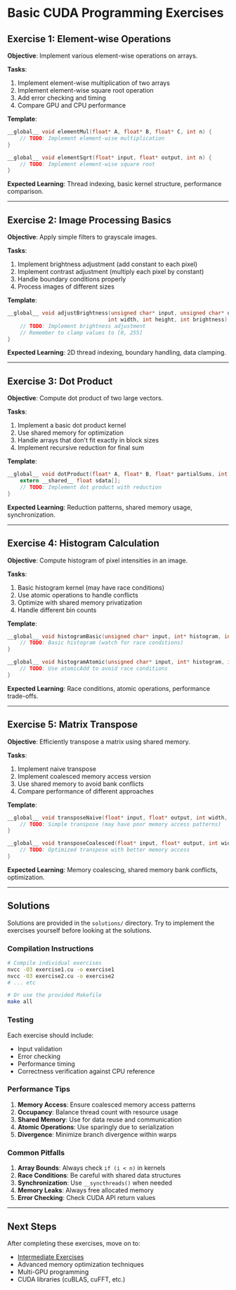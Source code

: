 # Basic CUDA Programming Exercises

## Exercise 1: Element-wise Operations

**Objective**: Implement various element-wise operations on arrays.

**Tasks**:
1. Implement element-wise multiplication of two arrays
2. Implement element-wise square root operation
3. Add error checking and timing
4. Compare GPU and CPU performance

**Template**:
```c
__global__ void elementMul(float* A, float* B, float* C, int n) {
    // TODO: Implement element-wise multiplication
}

__global__ void elementSqrt(float* input, float* output, int n) {
    // TODO: Implement element-wise square root
}
```

**Expected Learning**: Thread indexing, basic kernel structure, performance comparison.

---

## Exercise 2: Image Processing Basics

**Objective**: Apply simple filters to grayscale images.

**Tasks**:
1. Implement brightness adjustment (add constant to each pixel)
2. Implement contrast adjustment (multiply each pixel by constant)
3. Handle boundary conditions properly
4. Process images of different sizes

**Template**:
```c
__global__ void adjustBrightness(unsigned char* input, unsigned char* output, 
                                int width, int height, int brightness) {
    // TODO: Implement brightness adjustment
    // Remember to clamp values to [0, 255]
}
```

**Expected Learning**: 2D thread indexing, boundary handling, data clamping.

---

## Exercise 3: Dot Product

**Objective**: Compute dot product of two large vectors.

**Tasks**:
1. Implement a basic dot product kernel
2. Use shared memory for optimization
3. Handle arrays that don't fit exactly in block sizes
4. Implement recursive reduction for final sum

**Template**:
```c
__global__ void dotProduct(float* A, float* B, float* partialSums, int n) {
    extern __shared__ float sdata[];
    // TODO: Implement dot product with reduction
}
```

**Expected Learning**: Reduction patterns, shared memory usage, synchronization.

---

## Exercise 4: Histogram Calculation

**Objective**: Compute histogram of pixel intensities in an image.

**Tasks**:
1. Basic histogram kernel (may have race conditions)
2. Use atomic operations to handle conflicts
3. Optimize with shared memory privatization
4. Handle different bin counts

**Template**:
```c
__global__ void histogramBasic(unsigned char* input, int* histogram, int n) {
    // TODO: Basic histogram (watch for race conditions)
}

__global__ void histogramAtomic(unsigned char* input, int* histogram, int n) {
    // TODO: Use atomicAdd to avoid race conditions
}
```

**Expected Learning**: Race conditions, atomic operations, performance trade-offs.

---

## Exercise 5: Matrix Transpose

**Objective**: Efficiently transpose a matrix using shared memory.

**Tasks**:
1. Implement naive transpose
2. Implement coalesced memory access version
3. Use shared memory to avoid bank conflicts
4. Compare performance of different approaches

**Template**:
```c
__global__ void transposeNaive(float* input, float* output, int width, int height) {
    // TODO: Simple transpose (may have poor memory access patterns)
}

__global__ void transposeCoalesced(float* input, float* output, int width, int height) {
    // TODO: Optimized transpose with better memory access
}
```

**Expected Learning**: Memory coalescing, shared memory bank conflicts, optimization.

---

## Solutions

Solutions are provided in the `solutions/` directory. Try to implement the exercises yourself before looking at the solutions.

### Compilation Instructions

```bash
# Compile individual exercises
nvcc -O3 exercise1.cu -o exercise1
nvcc -O3 exercise2.cu -o exercise2
# ... etc

# Or use the provided Makefile
make all
```

### Testing

Each exercise should include:
- Input validation
- Error checking
- Performance timing
- Correctness verification against CPU reference

### Performance Tips

1. **Memory Access**: Ensure coalesced memory access patterns
2. **Occupancy**: Balance thread count with resource usage
3. **Shared Memory**: Use for data reuse and communication
4. **Atomic Operations**: Use sparingly due to serialization
5. **Divergence**: Minimize branch divergence within warps

### Common Pitfalls

1. **Array Bounds**: Always check `if (i < n)` in kernels
2. **Race Conditions**: Be careful with shared data structures
3. **Synchronization**: Use `__syncthreads()` when needed
4. **Memory Leaks**: Always free allocated memory
5. **Error Checking**: Check CUDA API return values

---

## Next Steps

After completing these exercises, move on to:
- [Intermediate Exercises](../intermediate/README.md)
- Advanced memory optimization techniques
- Multi-GPU programming
- CUDA libraries (cuBLAS, cuFFT, etc.)